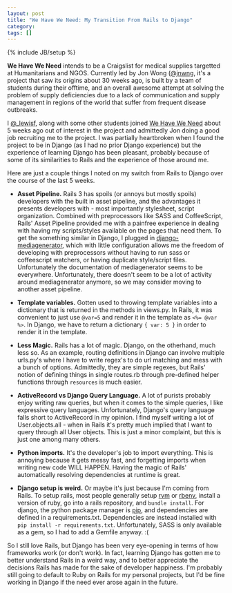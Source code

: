 ```yaml
---
layout: post
title: "We Have We Need: My Transition From Rails to Django"
category: 
tags: []
---
```

{% include JB/setup %}

**We Have We Need** intends to be a Craigslist for medical supplies targetted at Humanitarians and NGOS.
Currently led by Jon Wong ([@jnwng](http://twitter.com/#!/jnwng), it's a project
that saw its origins about 30 weeks ago, is built by a team of students during their
offtime, and an overall awesome attempt at solving the problem of supply deficiencies due to
a lack of communication and supply management in regions of the world that 
suffer from frequent disease outbreaks.

I [@_lewisf](http://twitter.com/#!/_lewisf), along with some other students joined 
[We Have We Need](http://www.wehave-weneed.org) about 5 weeks ago out of interest in the 
project and admittedly Jon doing  a good job recruiting me to the project. I was 
partially heartbroken when I found the project to be in Django (as I had no prior 
Django experience) but the experience of learning Django has been pleasant, probably 
because of some of its similarities to Rails and the experience of those around me.

Here are just a couple things I noted on my switch from Rails to Django over the course
of the last 5 weeks.

- **Asset Pipeline.** Rails 3 has spoils (or annoys but mostly spoils) developers  with the 
built in asset pipeline, and the advantages it presents developers with - most importantly stylesheet, script organization.
Combined with preprocessors like SASS and CoffeeScript, Rails' Asset Pipeline provided me
with a painfree experience in dealing with having my scripts/styles available on the pages
that need them. To get the something similar in Django, I plugged in 
[django-mediagenerator](http://www.allbuttonspressed.com/projects/django-mediagenerator),
which with little configuration allows me the freedom of developing with preprocessors without 
having to run sass or coffeescript watchers, or having duplicate style/script files. Unfortunately
the documentation of mediagenerator seems to be everywhere. Unfortunately, there
doesn't seem to be a lot of activity around mediagenerator anymore, so we may consider moving
to another asset pipeline.

- **Template variables.** Gotten used to throwing template variables into a dictionary that is returned
in the methods in views.py. In Rails, it was convenient to just use `@var=5` and render
it in the template as `<%= @var %>`. In Django, we have to return a dictionary `{ var: 5 }` 
in order to render it in the template.

- **Less Magic.** Rails has a lot of magic. Django, on the otherhand, much less so.
As an example, routing definitions in Django can involve multiple urls.py's where 
I have to write regex's to do url matching and mess with a bunch of options. Admittedly, 
they are simple regexes, but Rails' notion of defining things in single routes.rb through
pre-defined helper functions through `resources` is much easier.

- **ActiveRecord vs Django Query Language.** A lot of purists probably enjoy writing raw
queries, but when it comes to the simple queries, I like expressive query languages. Unfortunately,
Django's query language falls short to ActiveRecord in my opinion. I find myself writing a lot of
User.objects.all - when in Rails it's pretty much implied that I want to query through all User objects.
This is just a minor complaint, but this is just one among many others.

- **Python imports.** It's the developer's job to import everything. This is annoying because it gets messy fast, and
forgetting imports when writing new code WILL HAPPEN. Having the magic of Rails' automatically resolving
dependencies at runtime is great.

- **Django setup is weird.** Or maybe it's just because I'm coming from Rails. To setup rails, most people
generally setup [rvm](https://rvm.io//) or [rbenv](http://rbenv.org/), install a version of ruby, go into
a rails repository, and `bundle install`. For django, the python package manager is [pip](http://pypi.python.org/pypi/pip),
and dependencies are defined in a requirements.txt. Dependencies are instead installed with
`pip install -r requirements.txt`. Unfortunately, SASS is only available as a gem, so I had to add a Gemfile anyway. :(

So I still love Rails, but Django has been very eye-opening in terms of how frameworks work (or don't work). 
In fact, learning Django has gotten me to better understand Rails in a weird way, and to better appreciate 
the decisions Rails has made for the sake of developer happiness. I'm probably still going to 
default to Ruby on Rails for my personal projects, but I'd be fine working in Django if the need
ever arose again in the future.
